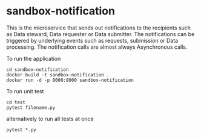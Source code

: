 # sandbox-notification

This is the microservice that sends out notifications to the recipients such as Data steward, Data requester or
Data submitter. The notifications can be triggered by underlying events such as requests, submission or
Data processing. The notification calls are almost always Asynchronous calls.

To run the application

    cd sandbox-notification
    docker build -t sandbox-notification .
    docker run -d -p 8000:8000 sandbox-notification

To run unit test

    cd test
    pytest filename.py

alternatively to run all tests at once

    pytest *.py
